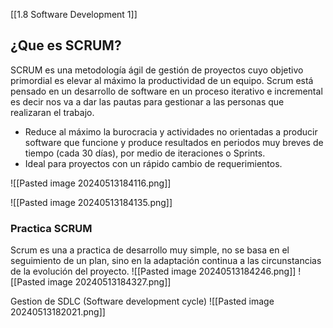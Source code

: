[[1.8 Software Development 1]]

## ¿Que es SCRUM?
SCRUM es una metodología ágil de gestión de proyectos cuyo objetivo primordial es elevar al máximo la productividad de un equipo. 
Scrum está pensado en un desarrollo de software en un proceso iterativo e incremental es decir nos va a dar las pautas para gestionar a las personas que realizaran el trabajo.

- Reduce al máximo la burocracia y actividades no orientadas a producir software que funcione y produce resultados en periodos muy breves de tiempo (cada 30 días), por medio de iteraciones o Sprints. 
- Ideal para proyectos con un rápido cambio de requerimientos.

![[Pasted image 20240513184116.png]]

![[Pasted image 20240513184135.png]]

### Practica SCRUM
Scrum es una a practica de desarrollo muy simple, no se basa en el seguimiento de un plan, sino en la adaptación continua a las circunstancias de la evolución del proyecto.
![[Pasted image 20240513184246.png]]
![[Pasted image 20240513184327.png]]


Gestion de SDLC (Software development cycle)
![[Pasted image 20240513182021.png]]
